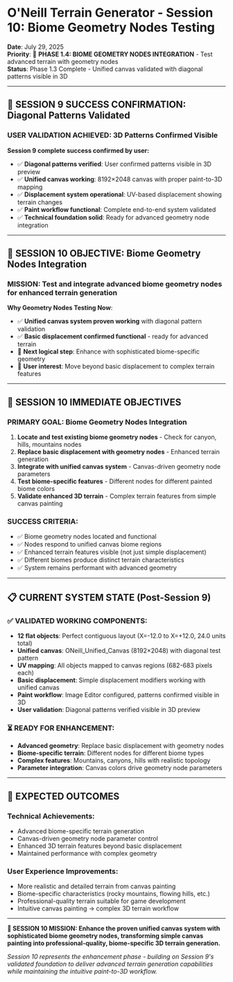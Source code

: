 # O'Neill Terrain Generator - Session 10: Biome Geometry Nodes Testing
**Date**: July 29, 2025  
**Priority**: 🎯 **PHASE 1.4: BIOME GEOMETRY NODES INTEGRATION** - Test advanced terrain with geometry nodes  
**Status**: Phase 1.3 Complete - Unified canvas validated with diagonal patterns visible in 3D

---

## 🎉 **SESSION 9 SUCCESS CONFIRMATION**: Diagonal Patterns Validated

### **USER VALIDATION ACHIEVED**: 3D Patterns Confirmed Visible
**Session 9 complete success confirmed by user:**
- ✅ **Diagonal patterns verified**: User confirmed patterns visible in 3D preview
- ✅ **Unified canvas working**: 8192×2048 canvas with proper paint-to-3D mapping
- ✅ **Displacement system operational**: UV-based displacement showing terrain changes
- ✅ **Paint workflow functional**: Complete end-to-end system validated
- ✅ **Technical foundation solid**: Ready for advanced geometry node integration

---

## 🎯 **SESSION 10 OBJECTIVE**: Biome Geometry Nodes Integration

### **MISSION**: Test and integrate advanced biome geometry nodes for enhanced terrain generation

**Why Geometry Nodes Testing Now**:
- ✅ **Unified canvas system proven working** with diagonal pattern validation
- ✅ **Basic displacement confirmed functional** - ready for advanced terrain
- 🎯 **Next logical step**: Enhance with sophisticated biome-specific geometry
- 🚀 **User interest**: Move beyond basic displacement to complex terrain features

---

## 🎯 **SESSION 10 IMMEDIATE OBJECTIVES**

### **PRIMARY GOAL: Biome Geometry Nodes Integration**
1. **Locate and test existing biome geometry nodes** - Check for canyon, hills, mountains nodes
2. **Replace basic displacement with geometry nodes** - Enhanced terrain generation
3. **Integrate with unified canvas system** - Canvas-driven geometry node parameters
4. **Test biome-specific features** - Different nodes for different painted biome colors
5. **Validate enhanced 3D terrain** - Complex terrain features from simple canvas painting

### **SUCCESS CRITERIA**:
- ✅ Biome geometry nodes located and functional
- ✅ Nodes respond to unified canvas biome regions
- ✅ Enhanced terrain features visible (not just simple displacement)
- ✅ Different biomes produce distinct terrain characteristics
- ✅ System remains performant with advanced geometry

---

## 📋 **CURRENT SYSTEM STATE (Post-Session 9)**

### **✅ VALIDATED WORKING COMPONENTS**:
- **12 flat objects**: Perfect contiguous layout (X=-12.0 to X=+12.0, 24.0 units total)
- **Unified canvas**: ONeill_Unified_Canvas (8192×2048) with diagonal test pattern
- **UV mapping**: All objects mapped to canvas regions (682-683 pixels each)
- **Basic displacement**: Simple displacement modifiers working with unified canvas
- **Paint workflow**: Image Editor configured, patterns confirmed visible in 3D
- **User validation**: Diagonal patterns verified visible in 3D preview

### **⏳ READY FOR ENHANCEMENT**:
- **Advanced geometry**: Replace basic displacement with geometry nodes
- **Biome-specific terrain**: Different nodes for different biome types
- **Complex features**: Mountains, canyons, hills with realistic topology
- **Parameter integration**: Canvas colors drive geometry node parameters

---

## 🎯 **EXPECTED OUTCOMES**

### **Technical Achievements**:
- Advanced biome-specific terrain generation
- Canvas-driven geometry node parameter control
- Enhanced 3D terrain features beyond basic displacement
- Maintained performance with complex geometry

### **User Experience Improvements**:
- More realistic and detailed terrain from canvas painting
- Biome-specific characteristics (rocky mountains, flowing hills, etc.)
- Professional-quality terrain suitable for game development
- Intuitive canvas painting → complex 3D terrain workflow

---

**🎯 SESSION 10 MISSION: Enhance the proven unified canvas system with sophisticated biome geometry nodes, transforming simple canvas painting into professional-quality, biome-specific 3D terrain generation.**

*Session 10 represents the enhancement phase - building on Session 9's validated foundation to deliver advanced terrain generation capabilities while maintaining the intuitive paint-to-3D workflow.*